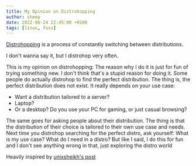 ```yaml
---
title: My Opinion on Distrohopping
author: sheep 
date: 2022-06-24 22:45:00 +0200 
tags: [linux, foss] 
---
```


[Distrohopping](https://en.wikipedia.org/wiki/Linux_distribution#Tools_for_choosing_a_distribution=) is a process of constantly switching between distributions.

I don't wanna say it, but I distrohop very often.

This is my opinion on distrohopping:
The reason why I do it is just for fun of trying something new. I don't think that's a stupid reason for doing it. Some people do actually distrohop to find the perfect distribution.
The thing is, the perfect distribution does not exist. It really depends on your use case:
- Want a distribution tailored to a server?
- Laptop?
- Or a desktop?
Do you use your PC for gaming, or just casual browsing?

The same goes for asking people about their distribution. The thing is that the distribution of their choice is tailored to their own use case and needs.
Next time you distrohop searching for the perfect distro, ask yourself: What is my use case? What do I need in a distro?
But like I said, I do this for fun and I don't see anything wrong in that, just exploring the distro world

Heavily inspired by [unixsheikh's post](https://unixsheikh.com/articles/the-flaws-of-distro-hopping-and-asking-other-people-about-their-os-of-choice.html)
